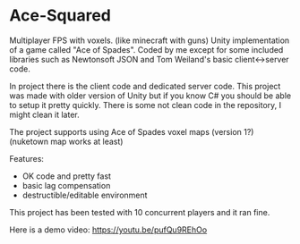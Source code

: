 # Ace-Squared
Multiplayer FPS with voxels. (like minecraft with guns)
Unity implementation of a game called "Ace of Spades".
Coded by me except for some included libraries such as Newtonsoft JSON and Tom Weiland's basic client<->server code.

In project there is the client code and dedicated server code. This project was made with older version of Unity but if you know C# you should be able to setup it pretty quickly. There is some not clean code in the repository, I might clean it later.

The project supports using Ace of Spades voxel maps (version 1?) (nuketown map works at least)

Features:
- OK code and pretty fast
- basic lag compensation
- destructible/editable environment

This project has been tested with 10 concurrent players and it ran fine.

Here is a demo video:
https://youtu.be/pufQu9REhOo
